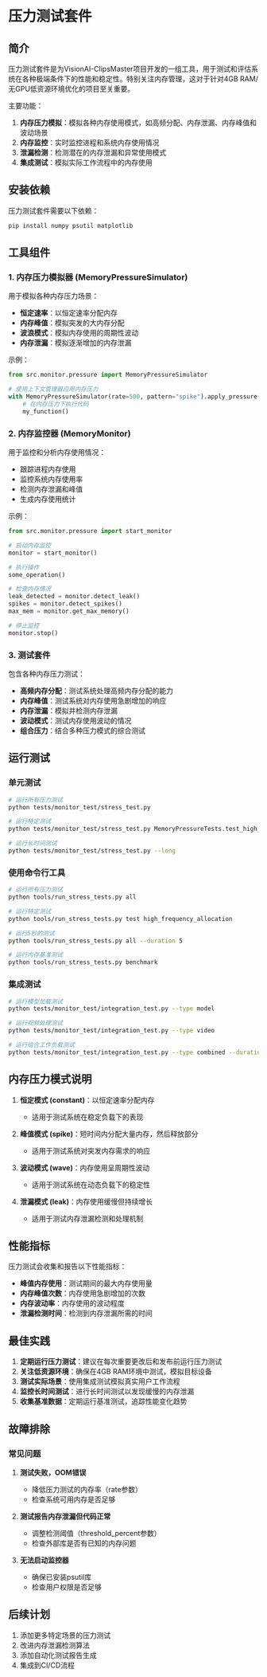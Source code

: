 # 压力测试套件

## 简介

压力测试套件是为VisionAI-ClipsMaster项目开发的一组工具，用于测试和评估系统在各种极端条件下的性能和稳定性。特别关注内存管理，这对于针对4GB RAM/无GPU低资源环境优化的项目至关重要。

主要功能：

1. **内存压力模拟**：模拟各种内存使用模式，如高频分配、内存泄漏、内存峰值和波动场景
2. **内存监控**：实时监控进程和系统内存使用情况
3. **泄漏检测**：检测潜在的内存泄漏和异常使用模式
4. **集成测试**：模拟实际工作流程中的内存使用

## 安装依赖

压力测试套件需要以下依赖：

```bash
pip install numpy psutil matplotlib
```

## 工具组件

### 1. 内存压力模拟器 (MemoryPressureSimulator)

用于模拟各种内存压力场景：

- **恒定速率**：以恒定速率分配内存
- **内存峰值**：模拟突发的大内存分配
- **波浪模式**：模拟内存使用的周期性波动
- **内存泄漏**：模拟逐渐增加的内存泄漏

示例：

```python
from src.monitor.pressure import MemoryPressureSimulator

# 使用上下文管理器应用内存压力
with MemoryPressureSimulator(rate=500, pattern="spike").apply_pressure():
    # 在内存压力下执行代码
    my_function()
```

### 2. 内存监控器 (MemoryMonitor)

用于监控和分析内存使用情况：

- 跟踪进程内存使用
- 监控系统内存使用率
- 检测内存泄漏和峰值
- 生成内存使用统计

示例：

```python
from src.monitor.pressure import start_monitor

# 启动内存监控
monitor = start_monitor()

# 执行操作
some_operation()

# 检查内存情况
leak_detected = monitor.detect_leak()
spikes = monitor.detect_spikes()
max_mem = monitor.get_max_memory()

# 停止监控
monitor.stop()
```

### 3. 测试套件

包含各种内存压力测试：

- **高频内存分配**：测试系统处理高频内存分配的能力
- **内存峰值**：测试系统对内存使用急剧增加的响应
- **内存泄漏**：模拟并检测内存泄漏
- **波动模式**：测试内存使用波动的情况
- **组合压力**：结合多种压力模式的综合测试

## 运行测试

### 单元测试

```bash
# 运行所有压力测试
python tests/monitor_test/stress_test.py

# 运行特定测试
python tests/monitor_test/stress_test.py MemoryPressureTests.test_high_frequency_allocation

# 运行长时间测试
python tests/monitor_test/stress_test.py --long
```

### 使用命令行工具

```bash
# 运行所有压力测试
python tools/run_stress_tests.py all

# 运行特定测试
python tools/run_stress_tests.py test high_frequency_allocation

# 运行5秒的测试
python tools/run_stress_tests.py all --duration 5

# 运行内存基准测试
python tools/run_stress_tests.py benchmark
```

### 集成测试

```bash
# 运行模型加载测试
python tests/monitor_test/integration_test.py --type model

# 运行视频处理测试
python tests/monitor_test/integration_test.py --type video

# 运行组合工作负载测试
python tests/monitor_test/integration_test.py --type combined --duration 60
```

## 内存压力模式说明

1. **恒定模式 (constant)**：以恒定速率分配内存
   - 适用于测试系统在稳定负载下的表现

2. **峰值模式 (spike)**：短时间内分配大量内存，然后释放部分
   - 适用于测试系统对突发内存需求的响应

3. **波动模式 (wave)**：内存使用呈周期性波动
   - 适用于测试系统在动态负载下的稳定性

4. **泄漏模式 (leak)**：内存使用缓慢但持续增长
   - 适用于测试内存泄漏检测和处理机制

## 性能指标

压力测试会收集和报告以下性能指标：

- **峰值内存使用**：测试期间的最大内存使用量
- **内存峰值次数**：内存使用急剧增加的次数
- **内存波动率**：内存使用的波动程度
- **泄漏检测时间**：检测到内存泄漏所需的时间

## 最佳实践

1. **定期运行压力测试**：建议在每次重要更改后和发布前运行压力测试
2. **关注低资源环境**：确保在4GB RAM环境中测试，模拟目标设备
3. **测试实际场景**：使用集成测试模拟真实用户工作流程
4. **监控长时间测试**：进行长时间测试以发现缓慢的内存泄漏
5. **收集基准数据**：定期运行基准测试，追踪性能变化趋势

## 故障排除

### 常见问题

1. **测试失败，OOM错误**
   - 降低压力测试的内存率（rate参数）
   - 检查系统可用内存是否足够

2. **测试报告内存泄漏但代码正常**
   - 调整检测阈值（threshold_percent参数）
   - 检查外部库是否有已知的内存问题

3. **无法启动监控器**
   - 确保已安装psutil库
   - 检查用户权限是否足够

## 后续计划

1. 添加更多特定场景的压力测试
2. 改进内存泄漏检测算法
3. 添加自动化测试报告生成
4. 集成到CI/CD流程 